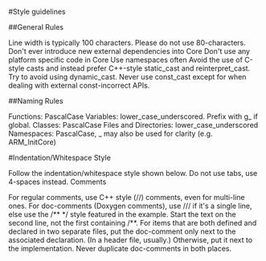 #Style guidelines

##General Rules

Line width is typically 100 characters. Please do not use 80-characters.
Don't ever introduce new external dependencies into Core
Don't use any platform specific code in Core
Use namespaces often
Avoid the use of C-style casts and instead prefer C++-style static_cast and reinterpret_cast. Try to avoid using dynamic_cast. Never use const_cast except for when dealing with external const-incorrect APIs.

##Naming Rules

Functions: PascalCase
Variables: lower_case_underscored. Prefix with g_ if global.
Classes: PascalCase
Files and Directories: lower_case_underscored
Namespaces: PascalCase, _ may also be used for clarity (e.g. ARM_InitCore)

#Indentation/Whitespace Style

Follow the indentation/whitespace style shown below. Do not use tabs, use 4-spaces instead.
Comments

For regular comments, use C++ style (//) comments, even for multi-line ones.
For doc-comments (Doxygen comments), use /// if it's a single line, else use the /** */ style featured in the example. Start the text on the second line, not the first containing /**.
For items that are both defined and declared in two separate files, put the doc-comment only next to the associated declaration. (In a header file, usually.) Otherwise, put it next to the implementation. Never duplicate doc-comments in both places.
